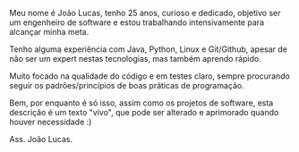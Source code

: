 Meu nome é João Lucas, tenho 25 anos, curioso e dedicado, objetivo ser um engenheiro de software e estou trabalhando intensivamente para alcançar minha meta.

Tenho alguma experiência com Java, Python, Linux e Git/Github, apesar de não ser um expert nestas tecnologias, mas também aprendo rápido.

Muito focado na qualidade do código e em testes claro, sempre procurando seguir os padrões/princípios de boas práticas de programação.

Bem, por enquanto é só isso, assim como os projetos de software, esta descrição é um texto "vivo", que pode ser alterado e aprimorado quando houver necessidade :)

Ass. João Lucas.
<!---
joao782/joao782 is a ✨ special ✨ repository because its `README.md` (this file) appears on your GitHub profile.
You can click the Preview link to take a look at your changes.
--->

